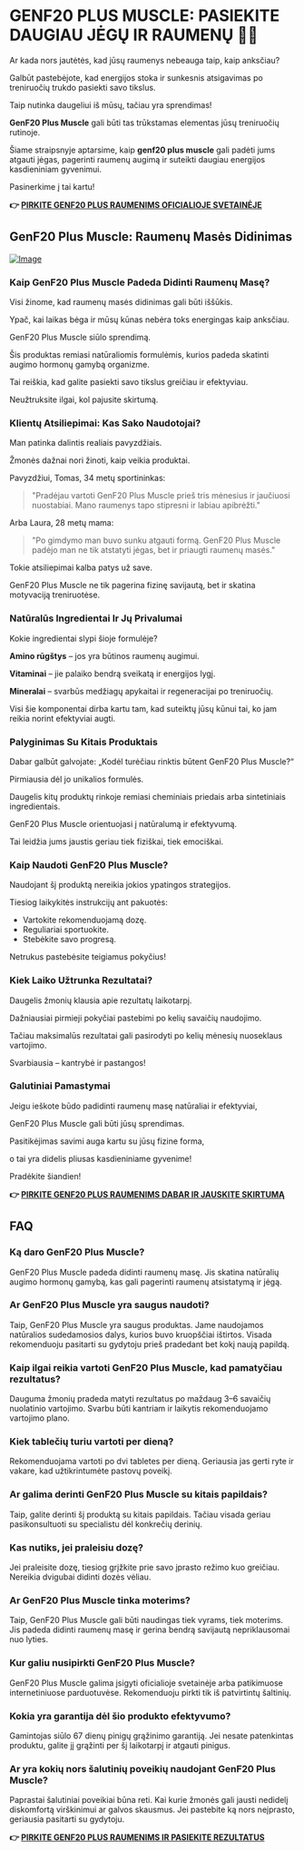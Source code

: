 # GENF20 PLUS MUSCLE: PASIEKITE DAUGIAU JĖGŲ IR RAUMENŲ 💪🔥

Ar kada nors jautėtės, kad jūsų raumenys nebeauga taip, kaip anksčiau? 

Galbūt pastebėjote, kad energijos stoka ir sunkesnis atsigavimas po treniruočių trukdo pasiekti savo tikslus. 

Taip nutinka daugeliui iš mūsų, tačiau yra sprendimas! 

**GenF20 Plus Muscle** gali būti tas trūkstamas elementas jūsų treniruočių rutinoje. 

Šiame straipsnyje aptarsime, kaip **genf20 plus muscle** gali padėti jums atgauti jėgas, pagerinti raumenų augimą ir suteikti daugiau energijos kasdieniniam gyvenimui. 

Pasinerkime į tai kartu!



**👉 [PIRKITE GENF20 PLUS RAUMENIMS OFICIALIOJE SVETAINĖJE](https://gchaffi.com/BDfg7GUf)**

## GenF20 Plus Muscle: Raumenų Masės Didinimas

[![Image](https://www2.sellhealth.com/166/GenF20_Plus_Muscle_screenshot.jpg)](https://gchaffi.com/BDfg7GUf)

### Kaip GenF20 Plus Muscle Padeda Didinti Raumenų Masę?

Visi žinome, kad raumenų masės didinimas gali būti iššūkis. 

Ypač, kai laikas bėga ir mūsų kūnas nebėra toks energingas kaip anksčiau.

GenF20 Plus Muscle siūlo sprendimą.

Šis produktas remiasi natūraliomis formulėmis, kurios padeda skatinti augimo hormonų gamybą organizme. 

Tai reiškia, kad galite pasiekti savo tikslus greičiau ir efektyviau.

Neužtruksite ilgai, kol pajusite skirtumą.

### Klientų Atsiliepimai: Kas Sako Naudotojai?

Man patinka dalintis realiais pavyzdžiais. 

Žmonės dažnai nori žinoti, kaip veikia produktai. 

Pavyzdžiui, Tomas, 34 metų sportininkas:

> "Pradėjau vartoti GenF20 Plus Muscle prieš tris mėnesius ir jaučiuosi nuostabiai. 
> Mano raumenys tapo stipresni ir labiau apibrėžti."

Arba Laura, 28 metų mama:

> "Po gimdymo man buvo sunku atgauti formą. 
> GenF20 Plus Muscle padėjo man ne tik atstatyti jėgas, bet ir priaugti raumenų masės."

Tokie atsiliepimai kalba patys už save. 

GenF20 Plus Muscle ne tik pagerina fizinę savijautą, bet ir skatina motyvaciją treniruotėse.

### Natūralūs Ingredientai Ir Jų Privalumai

Kokie ingredientai slypi šioje formulėje? 

**Amino rūgštys** – jos yra būtinos raumenų augimui.

**Vitaminai** – jie palaiko bendrą sveikatą ir energijos lygį.

**Mineralai** – svarbūs medžiagų apykaitai ir regeneracijai po treniruočių.

Visi šie komponentai dirba kartu tam, kad suteiktų jūsų kūnui tai, ko jam reikia norint efektyviai augti.

### Palyginimas Su Kitais Produktais

Dabar galbūt galvojate: „Kodėl turėčiau rinktis būtent GenF20 Plus Muscle?“ 

Pirmiausia dėl jo unikalios formulės. 

Daugelis kitų produktų rinkoje remiasi cheminiais priedais arba sintetiniais ingredientais.

GenF20 Plus Muscle orientuojasi į natūralumą ir efektyvumą. 

Tai leidžia jums jaustis geriau tiek fiziškai, tiek emociškai.

### Kaip Naudoti GenF20 Plus Muscle?

Naudojant šį produktą nereikia jokios ypatingos strategijos. 

Tiesiog laikykitės instrukcijų ant pakuotės:

- Vartokite rekomenduojamą dozę.
- Reguliariai sportuokite.
- Stebėkite savo progresą.

Netrukus pastebėsite teigiamus pokyčius!

### Kiek Laiko Užtrunka Rezultatai?

Daugelis žmonių klausia apie rezultatų laikotarpį. 

Dažniausiai pirmieji pokyčiai pastebimi po kelių savaičių naudojimo. 

Tačiau maksimalūs rezultatai gali pasirodyti po kelių mėnesių nuoseklaus vartojimo.

Svarbiausia – kantrybė ir pastangos!

### Galutiniai Pamastymai

Jeigu ieškote būdo padidinti raumenų masę natūraliai ir efektyviai,

GenF20 Plus Muscle gali būti jūsų sprendimas.

Pasitikėjimas savimi auga kartu su jūsų fizine forma,

o tai yra didelis pliusas kasdieniniame gyvenime!

Pradėkite šiandien!



**👉 [PIRKITE GENF20 PLUS RAUMENIMS DABAR IR JAUSKITE SKIRTUMĄ](https://gchaffi.com/BDfg7GUf)**

## FAQ

### Ką daro GenF20 Plus Muscle?

GenF20 Plus Muscle padeda didinti raumenų masę. Jis skatina natūralių augimo hormonų gamybą, kas gali pagerinti raumenų atsistatymą ir jėgą.

### Ar GenF20 Plus Muscle yra saugus naudoti?

Taip, GenF20 Plus Muscle yra saugus produktas. Jame naudojamos natūralios sudedamosios dalys, kurios buvo kruopščiai ištirtos. Visada rekomenduoju pasitarti su gydytoju prieš pradedant bet kokį naują papildą.

### Kaip ilgai reikia vartoti GenF20 Plus Muscle, kad pamatyčiau rezultatus?

Dauguma žmonių pradeda matyti rezultatus po maždaug 3–6 savaičių nuolatinio vartojimo. Svarbu būti kantriam ir laikytis rekomenduojamo vartojimo plano.

### Kiek tablečių turiu vartoti per dieną?

Rekomenduojama vartoti po dvi tabletes per dieną. Geriausia jas gerti ryte ir vakare, kad užtikrintumėte pastovų poveikį.

### Ar galima derinti GenF20 Plus Muscle su kitais papildais?

Taip, galite derinti šį produktą su kitais papildais. Tačiau visada geriau pasikonsultuoti su specialistu dėl konkrečių derinių.

### Kas nutiks, jei praleisiu dozę?

Jei praleisite dozę, tiesiog grįžkite prie savo įprasto režimo kuo greičiau. Nereikia dvigubai didinti dozės vėliau.

### Ar GenF20 Plus Muscle tinka moterims?

Taip, GenF20 Plus Muscle gali būti naudingas tiek vyrams, tiek moterims. Jis padeda didinti raumenų masę ir gerina bendrą savijautą nepriklausomai nuo lyties.

### Kur galiu nusipirkti GenF20 Plus Muscle?

GenF20 Plus Muscle galima įsigyti oficialioje svetainėje arba patikimuose internetiniuose parduotuvėse. Rekomenduoju pirkti tik iš patvirtintų šaltinių.

### Kokia yra garantija dėl šio produkto efektyvumo?

Gamintojas siūlo 67 dienų pinigų grąžinimo garantiją. Jei nesate patenkintas produktu, galite jį grąžinti per šį laikotarpį ir atgauti pinigus.

### Ar yra kokių nors šalutinių poveikių naudojant GenF20 Plus Muscle?

Paprastai šalutiniai poveikiai būna reti. Kai kurie žmonės gali jausti nedidelį diskomfortą virškinimui ar galvos skausmus. Jei pastebite ką nors neįprasto, geriausia pasitarti su gydytoju.



**👉 [PIRKITE GENF20 PLUS RAUMENIMS IR PASIEKITE REZULTATUS](https://gchaffi.com/BDfg7GUf)**